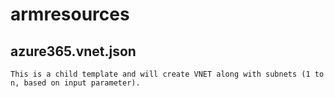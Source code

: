 # armresources

## azure365.vnet.json
    This is a child template and will create VNET along with subnets (1 to n, based on input parameter). 